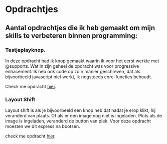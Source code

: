 # Opdrachtjes

## Aantal opdrachtjes die ik heb gemaakt om mijn skills te verbeteren binnen programming:

### Testjeplayknop.

In deze opdracht had ik knop gemaakt waarin ik voor het eerst werkte met @supports. Wat in zijn geheel de opdracht was voor progressive enhacement. Ik heb ook code op zo'n manier geschreven, dat als bijvoorbeeld javascript niet werkt, ik nogsteeds core-functies behoudt. 

Check me opdracht [hier](/testjeplayknop).

### Layout Shift

Layout shift is als je bijvoorbeeld een knop heb dat nadat je erop klikt, hij veranderd van plaats. Of als er een image nog niet is ingeladen. Plots als de image is ingeladen, veranderd de button van plek. Voor deze opdracht moesten we dit express na bootsen.

check me opdracht [hier](/layoutshift).

